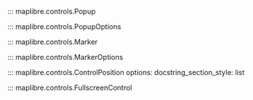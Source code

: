 ::: maplibre.controls.Popup

::: maplibre.controls.PopupOptions

::: maplibre.controls.Marker

::: maplibre.controls.MarkerOptions

::: maplibre.controls.ControlPosition
    options:
        docstring_section_style: list

::: maplibre.controls.FullscreenControl
